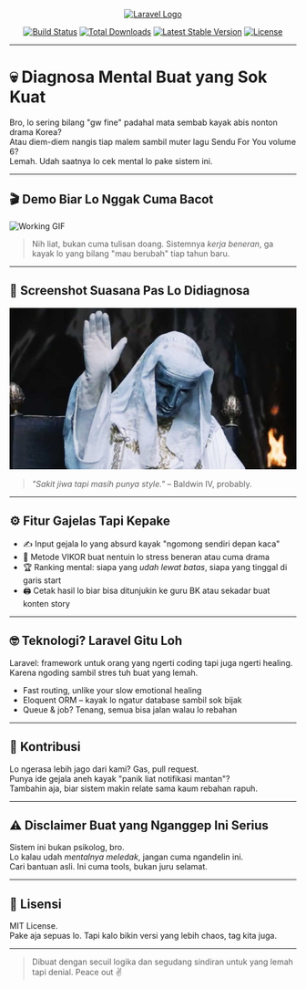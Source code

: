 <p align="center">
  <a href="https://laravel.com" target="_blank">
    <img src="https://raw.githubusercontent.com/laravel/art/master/logo-lockup/5%20SVG/2%20CMYK/1%20Full%20Color/laravel-logolockup-cmyk-red.svg" width="400" alt="Laravel Logo">
  </a>
</p>

<p align="center">
  <a href="https://github.com/laravel/framework/actions"><img src="https://github.com/laravel/framework/workflows/tests/badge.svg" alt="Build Status"></a>
  <a href="https://packagist.org/packages/laravel/framework"><img src="https://img.shields.io/packagist/dt/laravel/framework" alt="Total Downloads"></a>
  <a href="https://packagist.org/packages/laravel/framework"><img src="https://img.shields.io/packagist/v/laravel/framework" alt="Latest Stable Version"></a>
  <a href="https://packagist.org/packages/laravel/framework"><img src="https://img.shields.io/packagist/l/laravel/framework" alt="License"></a>
</p>

---

# 💀 Diagnosa Mental Buat yang Sok Kuat

Bro, lo sering bilang "gw fine" padahal mata sembab kayak abis nonton drama Korea?  
Atau diem-diem nangis tiap malem sambil muter lagu Sendu For You volume 6?  
Lemah. Udah saatnya lo cek mental lo pake sistem ini.

---

## 🎬 Demo Biar Lo Nggak Cuma Bacot

![Working GIF](WorkingGIF.gif)

> Nih liat, bukan cuma tulisan doang. Sistemnya *kerja beneran*, ga kayak lo yang bilang "mau berubah" tiap tahun baru.

---

## 📸 Screenshot Suasana Pas Lo Didiagnosa

![King Mode](KingBaldwinIVHandRaise.jpeg)

> *"Sakit jiwa tapi masih punya style."* – Baldwin IV, probably.

---

## ⚙️ Fitur Gajelas Tapi Kepake

- ✍️ Input gejala lo yang absurd kayak "ngomong sendiri depan kaca"
- 🤯 Metode VIKOR buat nentuin lo stress beneran atau cuma drama
- 🏆 Ranking mental: siapa yang *udah lewat batas*, siapa yang tinggal di garis start
- 🖨️ Cetak hasil lo biar bisa ditunjukin ke guru BK atau sekadar buat konten story

---

## 🤓 Teknologi? Laravel Gitu Loh

Laravel: framework untuk orang yang ngerti coding tapi juga ngerti healing.  
Karena ngoding sambil stres tuh buat yang lemah.

- Fast routing, unlike your slow emotional healing
- Eloquent ORM – kayak lo ngatur database sambil sok bijak
- Queue & job? Tenang, semua bisa jalan walau lo rebahan

---

## 🙌 Kontribusi

Lo ngerasa lebih jago dari kami? Gas, pull request.  
Punya ide gejala aneh kayak "panik liat notifikasi mantan"?  
Tambahin aja, biar sistem makin relate sama kaum rebahan rapuh.

---

## ⚠️ Disclaimer Buat yang Nganggep Ini Serius

Sistem ini bukan psikolog, bro.  
Lo kalau udah *mentalnya meledak*, jangan cuma ngandelin ini.  
Cari bantuan asli. Ini cuma tools, bukan juru selamat.

---

## 🧾 Lisensi

MIT License.  
Pake aja sepuas lo. Tapi kalo bikin versi yang lebih chaos, tag kita juga.

---

> Dibuat dengan secuil logika dan segudang sindiran untuk yang lemah tapi denial. Peace out ✌️
